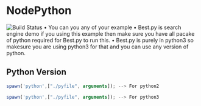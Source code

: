# NodePython
![Build Status](https://api.travis-ci.org/DiegoZoracKy/convert-excel-to-json.svg)
• You can you any of your example
• Best.py is search engine demo if you using this example then make sure you have all pacake of python required for Best.py to   run this.
• Best.py is purely in python3 so makesure you are using python3 for that and you can use any version of python.

## Python Version
```javascript
spawn('python',["./pyfile", arguments]); --> For python2
```
```javascript
spawn('python',["./pyfile", arguments]); --> For python3
```

